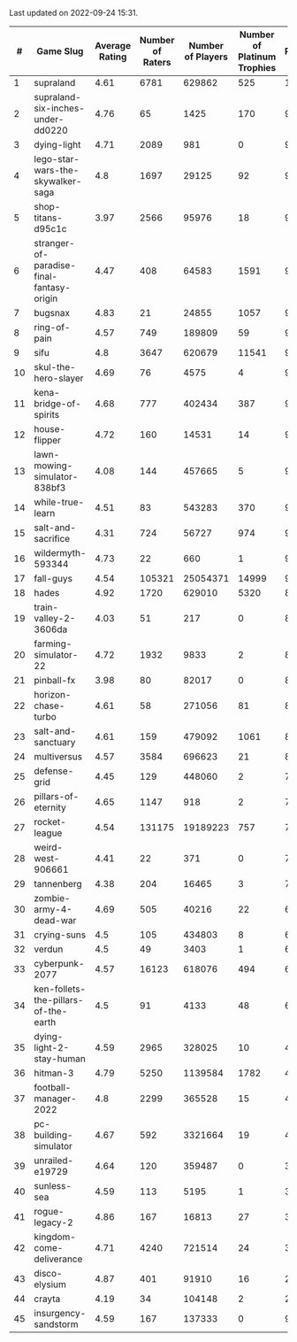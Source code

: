 Last updated on 2022-09-24 15:31.


|#|Game Slug|Average Rating|Number of Raters|Number of Players|Number of Platinum Trophies|Max Rarity (%)|
|---|---|---|---|---|---|---|
|1|supraland|4.61|6781|629862|525|100|
|2|supraland-six-inches-under-dd0220|4.76|65|1425|170|99|
|3|dying-light|4.71|2089|981|0|98|
|4|lego-star-wars-the-skywalker-saga|4.8|1697|29125|92|98|
|5|shop-titans-d95c1c|3.97|2566|95976|18|98|
|6|stranger-of-paradise-final-fantasy-origin|4.47|408|64583|1591|98|
|7|bugsnax|4.83|21|24855|1057|97|
|8|ring-of-pain|4.57|749|189809|59|97|
|9|sifu|4.8|3647|620679|11541|96|
|10|skul-the-hero-slayer|4.69|76|4575|4|96|
|11|kena-bridge-of-spirits|4.68|777|402434|387|94|
|12|house-flipper|4.72|160|14531|14|93|
|13|lawn-mowing-simulator-838bf3|4.08|144|457665|5|93|
|14|while-true-learn|4.51|83|543283|370|93|
|15|salt-and-sacrifice|4.31|724|56727|974|91|
|16|wildermyth-593344|4.73|22|660|1|91|
|17|fall-guys|4.54|105321|25054371|14999|90|
|18|hades|4.92|1720|629010|5320|89|
|19|train-valley-2-3606da|4.03|51|217|0|89|
|20|farming-simulator-22|4.72|1932|9833|2|87|
|21|pinball-fx|3.98|80|82017|0|86|
|22|horizon-chase-turbo|4.61|58|271056|81|83|
|23|salt-and-sanctuary|4.61|159|479092|1061|83|
|24|multiversus|4.57|3584|696623|21|82|
|25|defense-grid|4.45|129|448060|2|79|
|26|pillars-of-eternity|4.65|1147|918|2|79|
|27|rocket-league|4.54|131175|19189223|757|74|
|28|weird-west-906661|4.41|22|371|0|72|
|29|tannenberg|4.38|204|16465|3|71|
|30|zombie-army-4-dead-war|4.69|505|40216|22|66|
|31|crying-suns|4.5|105|434803|8|65|
|32|verdun|4.5|49|3403|1|61|
|33|cyberpunk-2077|4.57|16123|618076|494|60|
|34|ken-follets-the-pillars-of-the-earth|4.5|91|4133|48|60|
|35|dying-light-2-stay-human|4.59|2965|328025|10|49|
|36|hitman-3|4.79|5250|1139584|1782|48|
|37|football-manager-2022|4.8|2299|365528|15|47|
|38|pc-building-simulator|4.67|592|3321664|19|47|
|39|unrailed-e19729|4.64|120|359487|0|39|
|40|sunless-sea|4.59|113|5195|1|38|
|41|rogue-legacy-2|4.86|167|16813|27|36|
|42|kingdom-come-deliverance|4.71|4240|721514|24|30|
|43|disco-elysium|4.87|401|91910|16|28|
|44|crayta|4.19|34|104148|2|22|
|45|insurgency-sandstorm|4.59|167|137333|0|9|
